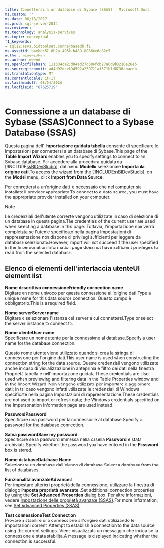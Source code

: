 ```yaml
---
title: Connettersi a un database di Sybase (SSAS) | Microsoft Docs
ms.custom: ''
ms.date: 06/13/2017
ms.prod: sql-server-2014
ms.reviewer: ''
ms.technology: analysis-services
ms.topic: conceptual
f1_keywords:
- sql12.asvs.bidtoolset.connsybasedb.f1
ms.assetid: b4ebdc57-8b2a-4950-b489-88360e6c82c5
author: minewiskan
ms.author: owend
ms.openlocfilehash: 111334ca21d04ad27d306fcb27a6d9b8210e26eb
ms.sourcegitcommit: ad4d92dce894592a259721a1571b1d8736abacdb
ms.translationtype: MT
ms.contentlocale: it-IT
ms.lasthandoff: 08/04/2020
ms.locfileid: "87625719"
---
```

# <a name="connect-to-a-sybase-database-ssas"></a><span data-ttu-id="57d15-102">Connessione a un database di Sybase (SSAS)</span><span class="sxs-lookup"><span data-stu-id="57d15-102">Connect to a Sybase Database (SSAS)</span></span>
  <span data-ttu-id="57d15-103">Questa pagina dell' **Importazione guidata tabella** consente di specificare le impostazioni per connettersi a un database di Sybase.</span><span class="sxs-lookup"><span data-stu-id="57d15-103">This page of the **Table Import Wizard** enables you to specify settings to connect to an Sybase database.</span></span> <span data-ttu-id="57d15-104">Per accedere alla procedura guidata da [!INCLUDE[ssBIDevStudio](../includes/ssbidevstudio-md.md)], dal menu **Modello** selezionare **Importa da origine dati**.</span><span class="sxs-lookup"><span data-stu-id="57d15-104">To access the wizard from the [!INCLUDE[ssBIDevStudio](../includes/ssbidevstudio-md.md)], on the **Model** menu, click **Import from Data Source**.</span></span>  
  
 <span data-ttu-id="57d15-105">Per connettersi a un'origine dati, è necessario che nel computer sia installato il provider appropriato.</span><span class="sxs-lookup"><span data-stu-id="57d15-105">To connect to a data source, you must have the appropriate provider installed on your computer.</span></span>  
  
> [!NOTE]  
>  <span data-ttu-id="57d15-106">Le credenziali dell'utente corrente vengono utilizzate in caso di selezione di un database in questa pagina.</span><span class="sxs-lookup"><span data-stu-id="57d15-106">The credentials of the current user are used when selecting a database in this page.</span></span> <span data-ttu-id="57d15-107">Tuttavia, l'importazione non verrà completata se l'utente specificato nella pagina Impostazioni di rappresentazione non dispone di privilegi sufficienti per leggere dal database selezionato.</span><span class="sxs-lookup"><span data-stu-id="57d15-107">However, import will not succeed if the user specified in the Impersonation Information page does not have sufficient privileges to read from the selected database.</span></span>  
  
## <a name="ui-element-list"></a><span data-ttu-id="57d15-108">Elenco di elementi dell'interfaccia utente</span><span class="sxs-lookup"><span data-stu-id="57d15-108">UI element list</span></span>  
 <span data-ttu-id="57d15-109">**Nome descrittivo connessione**</span><span class="sxs-lookup"><span data-stu-id="57d15-109">**Friendly connection name**</span></span>  
 <span data-ttu-id="57d15-110">Digitare un nome univoco per questa connessione all'origine dati.</span><span class="sxs-lookup"><span data-stu-id="57d15-110">Type a unique name for this data source connection.</span></span> <span data-ttu-id="57d15-111">Questo campo è obbligatorio.</span><span class="sxs-lookup"><span data-stu-id="57d15-111">This is a required field.</span></span>  
  
 <span data-ttu-id="57d15-112">**Nome server**</span><span class="sxs-lookup"><span data-stu-id="57d15-112">**Server name**</span></span>  
 <span data-ttu-id="57d15-113">Digitare o selezionare l'istanza del server a cui connettersi.</span><span class="sxs-lookup"><span data-stu-id="57d15-113">Type or select the server instance to connect to.</span></span>  
  
 <span data-ttu-id="57d15-114">**Nome utente**</span><span class="sxs-lookup"><span data-stu-id="57d15-114">**User name**</span></span>  
 <span data-ttu-id="57d15-115">Specificare un nome utente per la connessione al database.</span><span class="sxs-lookup"><span data-stu-id="57d15-115">Specify a user name for the database connection.</span></span>  
  
 <span data-ttu-id="57d15-116">Questo nome utente viene utilizzato quando si crea la stringa di connessione per l'origine dati.</span><span class="sxs-lookup"><span data-stu-id="57d15-116">This user name is used when constructing the connection string for the data source.</span></span> <span data-ttu-id="57d15-117">Queste credenziali vengono utilizzate anche in caso di visualizzazione in anteprima e filtro dei dati nella finestra Proprietà tabella e nell'Importazione guidata.</span><span class="sxs-lookup"><span data-stu-id="57d15-117">These credentials are also used when previewing and filtering data in the Table Properties window and in the Import Wizard.</span></span> <span data-ttu-id="57d15-118">Non vengono utilizzate per importare o aggiornare dati; in tal caso vengono infatti utilizzate le credenziali di Windows specificate nella pagina Impostazioni di rappresentazione.</span><span class="sxs-lookup"><span data-stu-id="57d15-118">These credentials are not used to import or refresh data; the Windows credentials specified on the Impersonation Information page are used instead.</span></span>  
  
 <span data-ttu-id="57d15-119">**Password**</span><span class="sxs-lookup"><span data-stu-id="57d15-119">**Password**</span></span>  
 <span data-ttu-id="57d15-120">Specificare una password per la connessione al database.</span><span class="sxs-lookup"><span data-stu-id="57d15-120">Specify a password for the database connection.</span></span>  
  
 <span data-ttu-id="57d15-121">**Salva password**</span><span class="sxs-lookup"><span data-stu-id="57d15-121">**Save my password**</span></span>  
 <span data-ttu-id="57d15-122">Specificare se la password immessa nella casella **Password** è stata archiviata.</span><span class="sxs-lookup"><span data-stu-id="57d15-122">Specify whether the password you have entered in the **Password** box is stored.</span></span>  
  
 <span data-ttu-id="57d15-123">**Nome database**</span><span class="sxs-lookup"><span data-stu-id="57d15-123">**Database Name**</span></span>  
 <span data-ttu-id="57d15-124">Selezionare un database dall'elenco di database.</span><span class="sxs-lookup"><span data-stu-id="57d15-124">Select a database from the list of databases.</span></span>  
  
 <span data-ttu-id="57d15-125">**Funzionalità avanzate**</span><span class="sxs-lookup"><span data-stu-id="57d15-125">**Advanced**</span></span>  
 <span data-ttu-id="57d15-126">Per impostare ulteriori proprietà della connessione, utilizzare la finestra di dialogo **Imposta proprietà avanzate** .</span><span class="sxs-lookup"><span data-stu-id="57d15-126">Set additional connection properties by using the **Set Advanced Properties** dialog box.</span></span> <span data-ttu-id="57d15-127">Per altre informazioni, vedere [Impostazione delle proprietà avanzate &#40;SSAS&#41;](set-advanced-properties-ssas.md).</span><span class="sxs-lookup"><span data-stu-id="57d15-127">For more information, see [Set Advanced Properties &#40;SSAS&#41;](set-advanced-properties-ssas.md).</span></span>  
  
 <span data-ttu-id="57d15-128">**Test connessione**</span><span class="sxs-lookup"><span data-stu-id="57d15-128">**Test Connection**</span></span>  
 <span data-ttu-id="57d15-129">Provare a stabilire una connessione all'origine dati utilizzando le impostazioni correnti.</span><span class="sxs-lookup"><span data-stu-id="57d15-129">Attempt to establish a connection to the data source using the current settings.</span></span> <span data-ttu-id="57d15-130">Viene visualizzato un messaggio che indica se la connessione è stata stabilita.</span><span class="sxs-lookup"><span data-stu-id="57d15-130">A message is displayed indicating whether the connection is successful.</span></span>  
  
  
